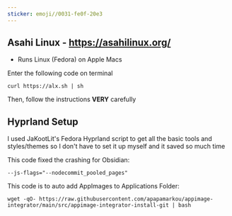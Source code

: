 ```yaml
---
sticker: emoji//0031-fe0f-20e3
---
```

## Asahi Linux - https://asahilinux.org/
- Runs Linux (Fedora) on Apple Macs

Enter the following code on terminal
```
curl https://alx.sh | sh
```
Then, follow the instructions **VERY** carefully

## Hyprland Setup
I used JaKootLit's Fedora Hyprland script to get all the basic tools and styles/themes so I don't have to set it up myself and it saved so much time

This code fixed the crashing for Obsidian:
```
--js-flags="--nodecommit_pooled_pages"
```


This code is to auto add AppImages to Applications Folder:
```
wget -qO- https://raw.githubusercontent.com/apapamarkou/appimage-integrator/main/src/appimage-integrator-install-git | bash
```